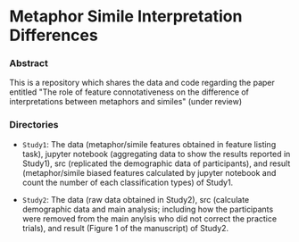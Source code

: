 # Metaphor Simile Interpretation Differences

### Abstract

This is a repository which shares the data and code regarding the paper entitled "The role of feature connotativeness on the difference of interpretations between metaphors and similes" (under review)

### Directories
- `Study1`: The data (metaphor/simile features obtained in feature listing task), jupyter notebook (aggregating data to show the results reported in Study1), src (replicated the demographic data of participants), and result (metaphor/simile biased features calculated by jupyter notebook and count the number of each classification types) of Study1.

- `Study2`: The data (raw data obtained in Study2), src (calculate demographic data and main analysis; including how the participants were removed from the main anylsis who did not correct the practice trials), and result (Figure 1 of the manuscript) of Study2.